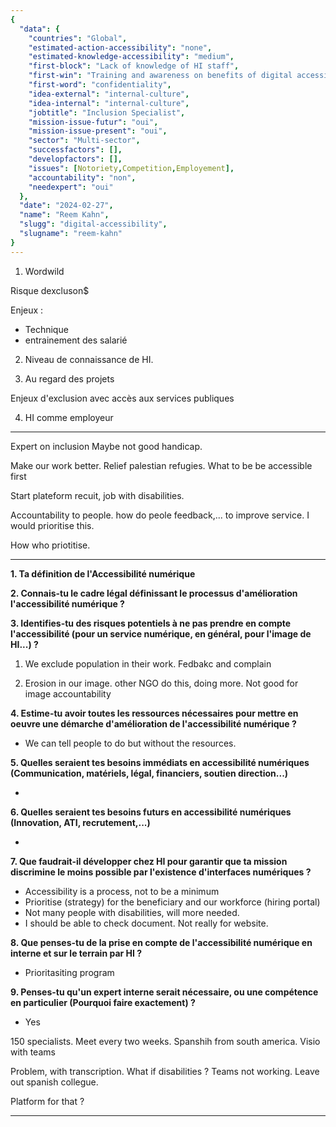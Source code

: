 ```yaml
---
{
  "data": {
    "countries": "Global",
    "estimated-action-accessibility": "none",
    "estimated-knowledge-accessibility": "medium",
    "first-block": "Lack of knowledge of HI staff",
    "first-win": "Training and awareness on benefits of digital accessibility",
    "first-word": "confidentiality",
    "idea-external": "internal-culture",
    "idea-internal": "internal-culture",
    "jobtitle": "Inclusion Specialist",
    "mission-issue-futur": "oui",
    "mission-issue-present": "oui",
    "sector": "Multi-sector",
    "successfactors": [],
    "developfactors": [],
    "issues": [Notoriety,Competition,Employement],
    "accountability": "non",
    "needexpert": "oui"
  },
  "date": "2024-02-27",
  "name": "Reem Kahn",
  "slugg": "digital-accessibility",
  "slugname": "reem-kahn"
}
---
```


1. Wordwild

Risque dexcluson$

Enjeux : 
 - Technique
 - entrainement des salarié

2. Niveau de connaissance de HI.

3. Au regard des projets

Enjeux d'exclusion avec accès aux services publiques

4. HI comme employeur

---

Expert on inclusion
Maybe not good handicap. 

Make our work better. Relief palestian refugies.
What to be be accessible first

Start plateform recuit, job with disabilities.

Accountability to people. how do peole feedback,... to improve service. 
I would prioritise this.

How who priotitise.

---



**1. Ta définition de l'Accessibilité numérique**

**2. Connais-tu le cadre légal définissant le processus d'amélioration l'accessibilité numérique ?**

**3. Identifies-tu des risques potentiels à ne pas prendre en compte l'accessibilité (pour un service numérique, en général, pour l'image de HI...) ?**

1. We exclude population in their work. 
Fedbakc and complain

2. Erosion in our image. other NGO do this, doing more.
Not good for image accountability

**4. Estime-tu avoir toutes les ressources nécessaires pour mettre en oeuvre une démarche d'amélioration de l'accessibilité numérique ?**

 - We can tell people to do but without the resources.

**5. Quelles seraient tes besoins immédiats en accessibilité numériques (Communication, matériels, légal, financiers, soutien direction...)**

 - 

**6. Quelles seraient tes besoins futurs en accessibilité numériques (Innovation, ATI, recrutement,...)**

 - 

**7. Que faudrait-il développer chez HI pour garantir que ta mission discrimine le moins possible par l'existence d'interfaces numériques ?**

 - Accessibility is a process, not to be a minimum
 - Prioritise (strategy) for the beneficiary and our workforce (hiring portal)
 - Not many people with disabilities, will more needed.
 - I should be able to check document. Not really for website.

**8. Que penses-tu de la prise en compte de l'accessibilité numérique en interne et sur le terrain par HI ?**

 - Prioritasiting program

**9. Penses-tu qu'un expert interne serait nécessaire, ou une compétence en particulier (Pourquoi faire exactement) ?**

 - Yes


 150 specialists. Meet every two weeks. 
 Spanshih from south america. Visio with teams

 Problem, with transcription. What if disabilities ?
 Teams not working. Leave out spanish collegue.

 Platform for that ? 

---